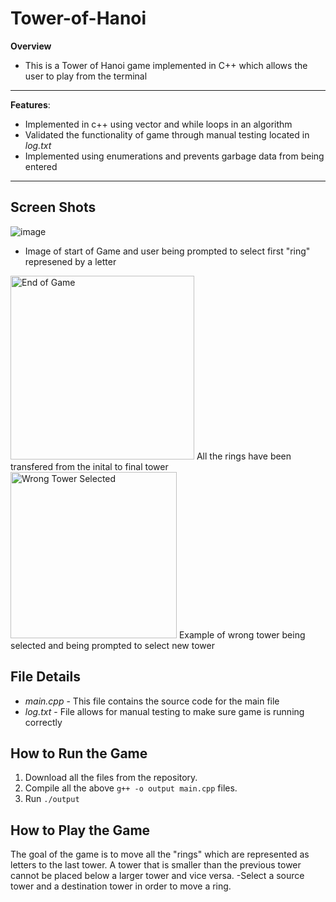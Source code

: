 # Tower-of-Hanoi
**Overview**
- This is a Tower of Hanoi game implemented in C++ which allows the user to play from the terminal
----
**Features**:
- Implemented in c++ using vector and while loops in an algorithm
- Validated the functionality of game through manual testing located in *log.txt*
- Implemented using enumerations and prevents garbage data from being entered
----

## Screen Shots
 ![image](<img width="301" alt="Starting Game" src="https://user-images.githubusercontent.com/92644639/162793784-b078b63d-0425-4d9b-b19f-a80c01b8acb4.png">) 
- Image of start of Game and user being prompted to select first "ring" represened by a letter

<img width="294" alt="End of Game" src="https://user-images.githubusercontent.com/92644639/162794038-83510ed7-9a6c-4800-a6e7-c9e02eb262c3.png">
All the rings have been transfered from the inital to final tower

<img width="266" alt="Wrong Tower Selected" src="https://user-images.githubusercontent.com/92644639/162794111-31baafb2-5287-4616-9c1c-1fe5c9146bab.png">
Example of wrong tower being selected and being prompted to select new tower



## File Details
- *main.cpp* - This file contains the source code for the main file
- *log.txt* - File allows for manual testing to make sure game is running correctly

## How to Run the Game
1. Download all the files from the repository.
2. Compile all the above `g++ -o output main.cpp` files.
3. Run `./output`

## How to Play the Game
The goal of the game is to move all the "rings" which are represented as letters to the last tower.
A tower that is smaller than the previous tower cannot be placed below a larger tower and vice versa.
-Select a source tower and a destination tower in order to move a ring.
